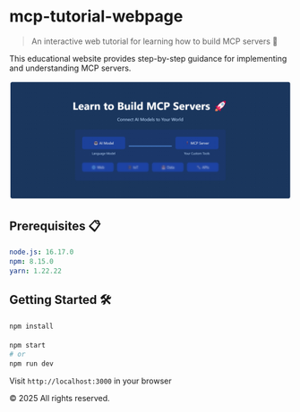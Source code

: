 # mcp-tutorial-webpage

> An interactive web tutorial for learning how to build MCP servers 🚀

This educational website provides step-by-step guidance for implementing and understanding MCP servers.

![MCP Web Tutorial](/public/image.png)

## Prerequisites 📋

```yaml
node.js: 16.17.0
npm: 8.15.0
yarn: 1.22.22
```

## Getting Started 🛠️

```bash
npm install

npm start
# or
npm run dev
```

Visit `http://localhost:3000` in your browser

&copy; 2025 All rights reserved.
